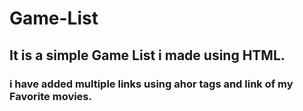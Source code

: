# Game-List
<h2>It is a simple Game List i made using HTML.</h2>
<h3>i have added multiple links using ahor tags and link of my Favorite movies. </h3>
